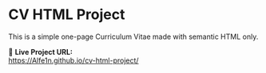# CV HTML Project

This is a simple one-page Curriculum Vitae made with semantic HTML only.

🔗 **Live Project URL:**  
https://Alfe1n.github.io/cv-html-project/
